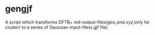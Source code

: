 # gengjf
A script which transforms DFTB+ md-output-files(geo_end.xyz,only for cluster) to a series of Gaussian-input-files(.gjf file)
